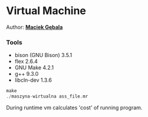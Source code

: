 # Virtual Machine
Author: [**Maciek Gębala**](http://ki.pwr.edu.pl/gebala/)



### Tools

- bison (GNU Bison) 3.5.1
- flex 2.6.4
- GNU Make 4.2.1
- g++ 9.3.0
- libcln-dev 1.3.6

```cpp
make
./maszyna-wirtualna ass_file.mr
```
During runtime vm calculates 'cost' of running program.